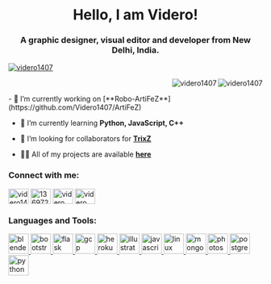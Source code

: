 <h1 align="center">Hello, I am Videro!</h1>
<h3 align="center">A graphic designer, visual editor and developer from New Delhi, India.</h3>
<p align="left"> <a href="https://twitter.com/videro1407" target="blank"><img src="https://img.shields.io/twitter/follow/videro1407?logo=twitter&style=for-the-badge" alt="videro1407" /></a> </p>
<div>
<p><img align="right" src="https://github-readme-stats.vercel.app/api/top-langs?username=videro1407&show_icons=true&locale=en&layout=compact" alt="videro1407" /></p>
<p>&nbsp;<img align="right" src="https://github-readme-stats.vercel.app/api?username=videro1407&show_icons=true&locale=en" alt="videro1407" /></p>
</div>
- 🔭 I’m currently working on [**Robo-ArtiFeZ**](https://github.com/Videro1407/ArtiFeZ)

- 🌱 I’m currently learning **Python, JavaScript, C++**

- 🤝 I’m looking for collaborators for [**TrixZ**](https://discordbotlist.com/bots/trixz)

- 👨‍💻 All of my projects are available [**here**](https://www.github.com/Videro1407)

<h3 align="left">Connect with me:</h3>
<p align="left">
<a href="https://twitter.com/Videro1407" target="blank"><img align="center" src="https://cdn.jsdelivr.net/npm/simple-icons@3.0.1/icons/twitter.svg" alt="videro1407" height="30" width="40" /></a>
<a href="https://stackoverflow.com/users/13697231" target="blank"><img align="center" src="https://cdn.jsdelivr.net/npm/simple-icons@3.0.1/icons/stackoverflow.svg" alt="13697231" height="30" width="40" /></a>
<a href="https://www.behance.net/videro" target="blank"><img align="center" src="https://cdn.jsdelivr.net/npm/simple-icons@3.0.1/icons/behance.svg" alt="videro" height="30" width="40" /></a>
<a href="https://www.youtube.com/channel/UC92gc_WzRU-6SNto_ApHFdA" target="blank"><img align="center" src="https://cdn.jsdelivr.net/npm/simple-icons@3.0.1/icons/youtube.svg" alt="videro" height="30" width="40" /></a>
</p>

<h3 align="left">Languages and Tools:</h3>
<p align="left"> <a href="https://www.blender.org/" target="_blank"> <img src="https://download.blender.org/branding/community/blender_community_badge_white.svg" alt="blender" width="40" height="40"/> </a> <a href="https://getbootstrap.com" target="_blank"> <img src="https://devicons.github.io/devicon/devicon.git/icons/bootstrap/bootstrap-plain.svg" alt="bootstrap" width="40" height="40"/> </a> <a href="https://flask.palletsprojects.com/" target="_blank"> <img src="https://www.vectorlogo.zone/logos/pocoo_flask/pocoo_flask-icon.svg" alt="flask" width="40" height="40"/> </a> <a href="https://cloud.google.com" target="_blank"> <img src="https://www.vectorlogo.zone/logos/google_cloud/google_cloud-icon.svg" alt="gcp" width="40" height="40"/> </a> <a href="https://heroku.com" target="_blank"> <img src="https://www.vectorlogo.zone/logos/heroku/heroku-icon.svg" alt="heroku" width="40" height="40"/> </a> <a href="https://www.adobe.com/in/products/illustrator.html" target="_blank"> <img src="https://www.vectorlogo.zone/logos/adobe_illustrator/adobe_illustrator-icon.svg" alt="illustrator" width="40" height="40"/> </a> <a href="https://developer.mozilla.org/en-US/docs/Web/JavaScript" target="_blank"> <img src="https://devicons.github.io/devicon/devicon.git/icons/javascript/javascript-original.svg" alt="javascript" width="40" height="40"/> </a> <a href="https://www.linux.org/" target="_blank"> <img src="https://devicons.github.io/devicon/devicon.git/icons/linux/linux-original.svg" alt="linux" width="40" height="40"/> </a> <a href="https://www.mongodb.com/" target="_blank"> <img src="https://devicons.github.io/devicon/devicon.git/icons/mongodb/mongodb-original-wordmark.svg" alt="mongodb" width="40" height="40"/> </a> <a href="https://www.photoshop.com/en" target="_blank"> <img src="https://devicons.github.io/devicon/devicon.git/icons/photoshop/photoshop-plain.svg" alt="photoshop" width="40" height="40"/> </a> <a href="https://www.postgresql.org" target="_blank"> <img src="https://devicons.github.io/devicon/devicon.git/icons/postgresql/postgresql-original-wordmark.svg" alt="postgresql" width="40" height="40"/> </a> <a href="https://www.python.org" target="_blank"> <img src="https://devicons.github.io/devicon/devicon.git/icons/python/python-original.svg" alt="python" width="40" height="40"/> </a> </p>
